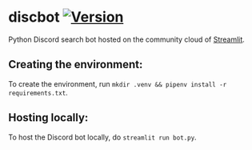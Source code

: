 # discbot [![Version](https://img.shields.io/badge/python-v.3.11.4-31BD50?logo=python&logoColor=F5F5F5)](https://www.python.org/downloads/release/python-3114)
Python Discord search bot hosted on the community cloud of [Streamlit](https://streamlit.io).

Creating the environment:
---------------------------------
To create the environment, run `mkdir .venv && pipenv install -r requirements.txt`.

Hosting locally:
---------------------------------
To host the Discord bot locally, do `streamlit run bot.py`.
